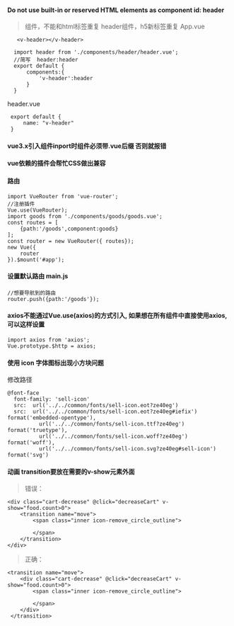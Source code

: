 #### Do not use built-in or reserved HTML elements as component id: header
>组件，不能和html标签重复
>header组件，h5新标签重复
App.vue
```
   <v-header></v-header>

  import header from './components/header/header.vue';
  //简写  header:header
  export default {
      components:{
          'v-header':header
      }
  }
```
header.vue
```
 export default {
     name: "v-header"
 }
```

#### vue3.x引入组件inport时组件必须带.vue后缀 否则就报错
#### vue依赖的插件会帮忙CSS做出兼容
#### 路由
```
import VueRouter from 'vue-router';
//注册插件
Vue.use(VueRouter);
import goods from './components/goods/goods.vue';
const routes = [
    {path:'/goods',component:goods}
];
const router = new VueRouter({ routes});
new Vue({
    router
}).$mount('#app');
```
#### 设置默认路由 main.js
```
//想要导航到的路由
router.push({path:'/goods'});
```
#### axios不能通过Vue.use(axios)的方式引入, 如果想在所有组件中直接使用axios, 可以这样设置
```
import axios from 'axios';
Vue.prototype.$http = axios;
```
#### 使用 icon 字体图标出现小方块问题
修改路径
```
@font-face
  font-family: 'sell-icon'
  src:  url('../../common/fonts/sell-icon.eot?ze40eg')
  src:  url('../../common/fonts/sell-icon.eot?ze40eg#iefix') format('embedded-opentype'),
          url('../../common/fonts/sell-icon.ttf?ze40eg') format('truetype'),
          url('../../common/fonts/sell-icon.woff?ze40eg') format('woff'),
          url('../../common/fonts/sell-icon.svg?ze40eg#sell-icon') format('svg')
```
#### 动画 transition要放在需要的v-show元素外面
>错误：
```
<div class="cart-decrease" @click="decreaseCart" v-show="food.count>0">
    <transition name="move">
        <span class="inner icon-remove_circle_outline">

        </span>
    </transition>
</div>
```
>正确：
```
<transition name="move">
    <div class="cart-decrease" @click="decreaseCart" v-show="food.count>0">
        <span class="inner icon-remove_circle_outline">

        </span>
    </div>
 </transition>
```

